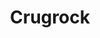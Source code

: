 ---
layout: gamejam
category : game
weight : 1
title:  "Crugrock"
engine: "Unity 4"
style:  "Action"
year:   "2014"
jam:    "Ludum Dare 29"

video : ""
localImage : "img_crugrock.png"
image : "http://ludumdare.com/compo/wp-content/compo2/342546/29314-shot1.png"
link : "http://ludumdare.com/compo/ludum-dare-29/?action=preview&uid=29314"
---